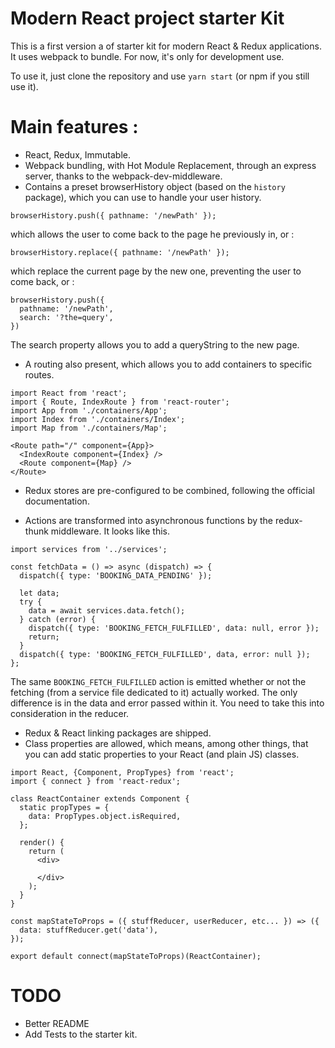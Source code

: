 # Modern React project starter Kit

This is a first version a of starter kit for modern React & Redux applications.
It uses webpack to bundle. For now, it's only for development use.

To use it, just clone the repository and use `yarn start` (or npm if you still use it).
# Main features :

- React, Redux, Immutable.
- Webpack bundling, with Hot Module Replacement, through an express server, thanks to the webpack-dev-middleware.
- Contains a preset browserHistory object (based on the `history` package), which you can use to handle your user history.

```
browserHistory.push({ pathname: '/newPath' });
```
which allows the user to come back to the page he previously in, or :
```
browserHistory.replace({ pathname: '/newPath' });
```
which replace the current page by the new one, preventing the user to come back, or :
```
browserHistory.push({
  pathname: '/newPath',
  search: '?the=query',
})
```
The search property allows you to add a queryString to the new page.

- A routing also present, which allows you to add containers to specific routes.

```
import React from 'react';
import { Route, IndexRoute } from 'react-router';
import App from './containers/App';
import Index from './containers/Index';
import Map from './containers/Map';

<Route path="/" component={App}>
  <IndexRoute component={Index} />
  <Route component={Map} />
</Route>
```

- Redux stores are pre-configured to be combined, following the official documentation.

- Actions are transformed into asynchronous functions by the redux-thunk middleware. It looks like this.

```
import services from '../services';

const fetchData = () => async (dispatch) => {
  dispatch({ type: 'BOOKING_DATA_PENDING' });

  let data;
  try {
    data = await services.data.fetch();
  } catch (error) {
    dispatch({ type: 'BOOKING_FETCH_FULFILLED', data: null, error });
    return;
  }
  dispatch({ type: 'BOOKING_FETCH_FULFILLED', data, error: null });
};
```
The same ```BOOKING_FETCH_FULFILLED``` action is emitted whether or not the fetching (from a service file dedicated to it)
actually worked. The only difference is in the data and error passed within it. You need to take this into consideration in the reducer.

- Redux & React linking packages are shipped.
- Class properties are allowed, which means, among other things, that you can add static properties to your React (and plain JS) classes.

```
import React, {Component, PropTypes} from 'react';
import { connect } from 'react-redux';

class ReactContainer extends Component {
  static propTypes = {
    data: PropTypes.object.isRequired,
  };

  render() {
    return (
      <div>

      </div>
    );
  }
}

const mapStateToProps = ({ stuffReducer, userReducer, etc... }) => ({
  data: stuffReducer.get('data'),
});

export default connect(mapStateToProps)(ReactContainer);
```


# TODO

- Better README
- Add Tests to the starter kit.
